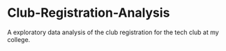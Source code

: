 # Club-Registration-Analysis
A exploratory data analysis of the club registration for the tech club at my college.
